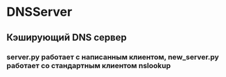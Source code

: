 # DNSServer
## Кэширующий DNS сервер
### server.py работает с написанным клиентом, new_server.py работает со стандартным клиентом nslookup
